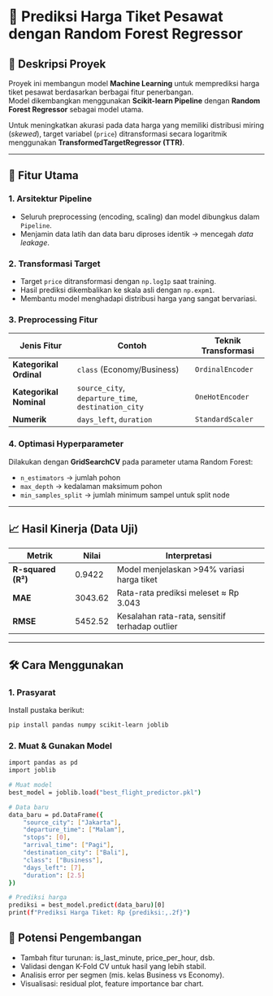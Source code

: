 # 🌲 Prediksi Harga Tiket Pesawat dengan Random Forest Regressor

## 📝 Deskripsi Proyek
Proyek ini membangun model **Machine Learning** untuk memprediksi harga tiket pesawat berdasarkan berbagai fitur penerbangan.  
Model dikembangkan menggunakan **Scikit-learn Pipeline** dengan **Random Forest Regressor** sebagai model utama.  

Untuk meningkatkan akurasi pada data harga yang memiliki distribusi miring (*skewed*), target variabel (`price`) ditransformasi secara logaritmik menggunakan **TransformedTargetRegressor (TTR)**.

---

## 🚀 Fitur Utama

### 1. Arsitektur Pipeline
- Seluruh preprocessing (encoding, scaling) dan model dibungkus dalam `Pipeline`.
- Menjamin data latih dan data baru diproses identik → mencegah *data leakage*.

### 2. Transformasi Target
- Target `price` ditransformasi dengan `np.log1p` saat training.
- Hasil prediksi dikembalikan ke skala asli dengan `np.expm1`.
- Membantu model menghadapi distribusi harga yang sangat bervariasi.

### 3. Preprocessing Fitur

| Jenis Fitur              | Contoh               | Teknik Transformasi  |
|---------------------------|----------------------|----------------------|
| **Kategorikal Ordinal**  | `class` (Economy/Business) | `OrdinalEncoder` |
| **Kategorikal Nominal**  | `source_city`, `departure_time`, `destination_city` | `OneHotEncoder` |
| **Numerik**              | `days_left`, `duration` | `StandardScaler` |

### 4. Optimasi Hyperparameter
Dilakukan dengan **GridSearchCV** pada parameter utama Random Forest:
- `n_estimators` → jumlah pohon
- `max_depth` → kedalaman maksimum pohon
- `min_samples_split` → jumlah minimum sampel untuk split node

---

## 📈 Hasil Kinerja (Data Uji)

| Metrik | Nilai | Interpretasi |
|--------|-------|--------------|
| **R-squared (R²)** | 0.9422 | Model menjelaskan >94% variasi harga tiket |
| **MAE** | 3043.62 | Rata-rata prediksi meleset ≈ Rp 3.043 |
| **RMSE** | 5452.52 | Kesalahan rata-rata, sensitif terhadap outlier |

---

## 🛠️ Cara Menggunakan

### 1. Prasyarat
Install pustaka berikut:
```bash
pip install pandas numpy scikit-learn joblib
```

### 2. Muat & Gunakan Model
```bash
import pandas as pd
import joblib

# Muat model
best_model = joblib.load("best_flight_predictor.pkl")

# Data baru
data_baru = pd.DataFrame({
    "source_city": ["Jakarta"],
    "departure_time": ["Malam"],
    "stops": [0],
    "arrival_time": ["Pagi"],
    "destination_city": ["Bali"],
    "class": ["Business"],
    "days_left": [7],
    "duration": [2.5]
})

# Prediksi harga
prediksi = best_model.predict(data_baru)[0]
print(f"Prediksi Harga Tiket: Rp {prediksi:,.2f}")
```

## 🔮 Potensi Pengembangan
- Tambah fitur turunan: is_last_minute, price_per_hour, dsb.
- Validasi dengan K-Fold CV untuk hasil yang lebih stabil.
- Analisis error per segmen (mis. kelas Business vs Economy).
- Visualisasi: residual plot, feature importance bar chart.
